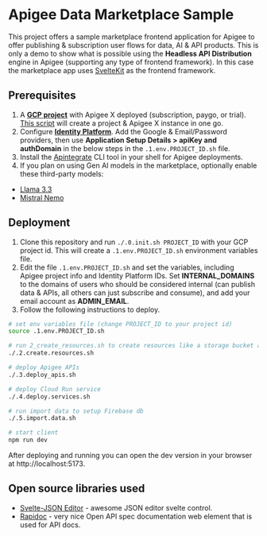 # Apigee Data Marketplace Sample
This project offers a sample marketplace frontend application for Apigee to offer publishing & subscription user flows for data, AI & API products. This is only a demo to show what is possible using the **Headless API Distribution** engine in Apigee (supporting any type of frontend framework). In this case the marketplace app uses [SvelteKit](https://svelte.dev/) as the frontend framework.

## Prerequisites
1. A [**GCP project**](https://console.cloud.google.com/) with Apigee X deployed (subscription, paygo, or trial). [This script](https://github.com/api-integration-samples/apigee-integration-quickstart) will create a project & Apigee X instance in one go.
2. Configure [**Identity Platform**](https://console.cloud.google.com/customer-identity). Add the Google & Email/Password providers, then use **Application Setup Details > apiKey and authDomain** in the below steps in the `.1.env.PROJECT_ID.sh` file.
3. Install the [Apintegrate](https://github.com/apintegrate/apintegrate) CLI tool in your shell for Apigee deployments.
4. If you plan on using Gen AI models in the marketplace, optionally enable these third-party models:
- [Llama 3.3](https://console.cloud.google.com/vertex-ai/publishers/meta/model-garden/llama3-3)
- [Mistral Nemo](https://console.cloud.google.com/vertex-ai/publishers/mistralai/model-garden/mistral-nemo)

## Deployment
1. Clone this repository and run `./.0.init.sh PROJECT_ID` with your GCP project id. This will create a `.1.env.PROJECT_ID.sh` environment variables file.
2. Edit the file `.1.env.PROJECT_ID.sh` and set the variables, including Apigee project info and Identity Platform IDs. Set **INTERNAL_DOMAINS** to the domains of users who should be considered internal (can publish data & APIs, all others can just subscribe and consume), and add your email account as **ADMIN_EMAIL**.
4. Follow the following instructions to deploy.

```sh
# set env variables file (change PROJECT_ID to your project id)
source .1.env.PROJECT_ID.sh

# run 2_create_resources.sh to create resources like a storage bucket and Apigee KVMs
./.2.create.resources.sh

# deploy Apigee APIs
./.3.deploy_apis.sh

# deploy Cloud Run service
./.4.deploy.services.sh

# run import data to setup Firebase db
./.5.import.data.sh

# start client
npm run dev
```

After deploying and running you can open the dev version in your browser at http://localhost:5173.

## Open source libraries used
- [Svelte-JSON Editor](https://github.com/josdejong/svelte-jsoneditor) - awesome JSON editor svelte control.
- [Rapidoc](https://rapidocweb.com/) - very nice Open API spec documentation web element that is used for API docs.